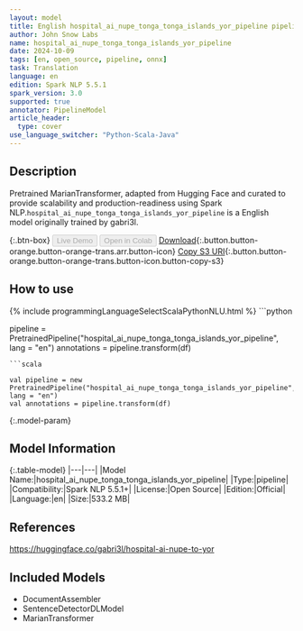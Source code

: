 ```yaml
---
layout: model
title: English hospital_ai_nupe_tonga_tonga_islands_yor_pipeline pipeline MarianTransformer from gabri3l
author: John Snow Labs
name: hospital_ai_nupe_tonga_tonga_islands_yor_pipeline
date: 2024-10-09
tags: [en, open_source, pipeline, onnx]
task: Translation
language: en
edition: Spark NLP 5.5.1
spark_version: 3.0
supported: true
annotator: PipelineModel
article_header:
  type: cover
use_language_switcher: "Python-Scala-Java"
---
```


## Description

Pretrained MarianTransformer, adapted from Hugging Face and curated to provide scalability and production-readiness using Spark NLP.`hospital_ai_nupe_tonga_tonga_islands_yor_pipeline` is a English model originally trained by gabri3l.

{:.btn-box}
<button class="button button-orange" disabled>Live Demo</button>
<button class="button button-orange" disabled>Open in Colab</button>
[Download](https://s3.amazonaws.com/auxdata.johnsnowlabs.com/public/models/hospital_ai_nupe_tonga_tonga_islands_yor_pipeline_en_5.5.1_3.0_1728432053625.zip){:.button.button-orange.button-orange-trans.arr.button-icon}
[Copy S3 URI](s3://auxdata.johnsnowlabs.com/public/models/hospital_ai_nupe_tonga_tonga_islands_yor_pipeline_en_5.5.1_3.0_1728432053625.zip){:.button.button-orange.button-orange-trans.button-icon.button-copy-s3}

## How to use



<div class="tabs-box" markdown="1">
{% include programmingLanguageSelectScalaPythonNLU.html %}
```python

pipeline = PretrainedPipeline("hospital_ai_nupe_tonga_tonga_islands_yor_pipeline", lang = "en")
annotations =  pipeline.transform(df)   

```
```scala

val pipeline = new PretrainedPipeline("hospital_ai_nupe_tonga_tonga_islands_yor_pipeline", lang = "en")
val annotations = pipeline.transform(df)

```
</div>

{:.model-param}
## Model Information

{:.table-model}
|---|---|
|Model Name:|hospital_ai_nupe_tonga_tonga_islands_yor_pipeline|
|Type:|pipeline|
|Compatibility:|Spark NLP 5.5.1+|
|License:|Open Source|
|Edition:|Official|
|Language:|en|
|Size:|533.2 MB|

## References

https://huggingface.co/gabri3l/hospital-ai-nupe-to-yor

## Included Models

- DocumentAssembler
- SentenceDetectorDLModel
- MarianTransformer